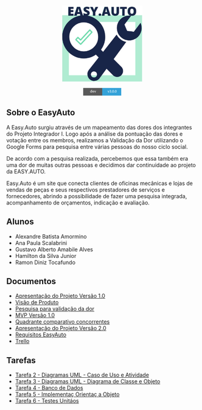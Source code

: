<p align="center"><img src="assets/img/easyauto-logo.jpg" height="200px"></p>

<p align="center">
    <a href="#"><img src="assets/img/version.png"></a>
</p>

## Sobre o EasyAuto

A Easy.Auto surgiu através de um mapeamento das dores dos integrantes do Projeto Integrador I. Logo após a análise da pontuação das dores e votação entre os membros, realizamos a Validação da Dor utilizando o Google Forms para pesquisa entre várias pessoas do nosso ciclo social.

De acordo com a pesquisa realizada, percebemos que essa também era uma dor de muitas outras pessoas e decidimos dar continuidade ao projeto da EASY.AUTO.

Easy.Auto é um site que conecta clientes de oficinas mecânicas e lojas de vendas de peças e seus respectivos prestadores de serviços e fornecedores, abrindo a possibilidade de fazer uma pesquisa integrada, acompanhamento de orçamentos, indicação e avaliação.

## Alunos

- Alexandre Batista Amormino
- Ana Paula Scalabrini
- Gustavo Alberto Amabile Alves
- Hamilton da Silva Junior
- Ramon Diniz Tocafundo

## Documentos

- [Apresentação do Projeto Versão 1.0](assets/documents/apresentacao-projeto-easyauto-v1.0.pdf)
- [Visão de Produto](assets/img/visao-produto-easyauto.jpeg)
- [Pesquisa para validação da dor](assets/documents/formulario-validacao-dor.docx)
- [MVP Versão 1.0](assets/documents/mvp-v1.PPTX)
- [Quadrante comparativo concorrentes](assets/documents/quadrante-comparativo-concorrentes.pptx)
- [Apresentação do Projeto Versão 2.0](assets/documents/apresentacao-projeto-easyauto-v2.0,pptx)
- [Requisitos EasyAuto](assets/documents/requisitos-easyauto.pdf)
- [Trello](https://trello.com/invite/b/c0Ok7DlD/7607e52576b22ae13db58579e328aa38/projeto-integrador-2)

## Tarefas

- [Tarefa 2 - Diagramas UML - Caso de Uso e Atividade](assets/tarefa02/)
- [Tarefa 3 - Diagramas UML - Diagrama de Classe e Objeto](assets/tarefa03/)
- [Tarefa 4 - Banco de Dados](assets/tarefa04/)
- [Tarefa 5 - Implementaç Orientaç a Objeto](assets/tarefa05/)
- [Tarefa 6 - Testes Unitáos](assets/tarefa06/)
